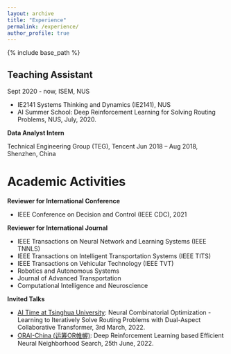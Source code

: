 ```yaml
---
layout: archive
title: "Experience"
permalink: /experience/
author_profile: true
---
```


{% include base_path %}

## Teaching Assistant
Sept 2020 - now, ISEM, NUS
- IE2141 Systems Thinking and Dynamics (IE2141), NUS
- AI Summer School: Deep Reinforcement Learning for Solving Routing Problems, NUS, July, 2020.

**Data Analyst Intern**

Technical Engineering Group (TEG), Tencent
Jun 2018 – Aug 2018, Shenzhen, China

Academic Activities
======
**Reviewer for International Conference**
- IEEE Conference on Decision and Control (IEEE CDC), 2021

**Reviewer for International Journal**
- IEEE Transactions on Neural Network and Learning Systems (IEEE TNNLS)
- IEEE Transactions on Intelligent Transportation Systems (IEEE TITS)
- IEEE Transactions on Vehicular Technology (IEEE TVT)
- Robotics and Autonomous Systems
- Journal of Advanced Transportation
- Computational Intelligence and Neuroscience

**Invited Talks**
- [AI Time at Tsinghua University](http://www.aitime.cn/): Neural Combinatorial Optimization - Learning to Iteratively Solve Routing Problems with Dual-Aspect Collaborative Transformer, 3rd March, 2022.
- [ORAI-China (运筹OR帷幄)](https://www.zhihu.com/org/yun-chou-orwei-wo): Deep Reinforcement Learning based Efficient Neural Neighborhood Search, 25th June, 2022.
